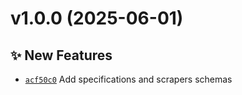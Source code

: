 # v1.0.0 (2025-06-01)

## ✨ New Features

- [`acf50c0`](https://github.com/lengors/demo-workspaces/commit/acf50c0) Add specifications and scrapers schemas
